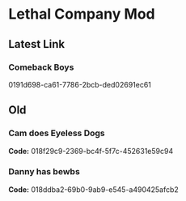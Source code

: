 # Lethal Company Mod
## Latest Link
### Comeback Boys
0191d698-ca61-7786-2bcb-ded02691ec61

## Old
### Cam does Eyeless Dogs 
**Code:** 018f29c9-2369-bc4f-5f7c-452631e59c94
### Danny has bewbs
**Code:** 018ddba2-69b0-9ab9-e545-a490425afcb2
